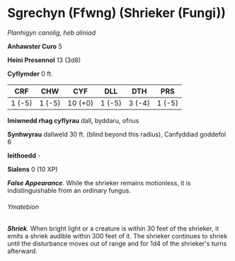 # Sgrechyn (Ffwng) (Shrieker (Fungi))

*Planhigyn canolig, heb aliniad*

**Anhawster Curo** 5

**Heini Presennol** 13 (3d8)

**Cyflymder** 0 ft.

| CRF    | CHW    | CYF     | DLL    | DTH    | PRS    |
|--------|--------|---------|--------|--------|--------|
| 1 (-5) | 1 (-5) | 10 (+0) | 1 (-5) | 3 (-4) | 1 (-5) |

**Imiwnedd rhag cyflyrau** dall, byddaru, ofnus

**Synhwyrau** dallweld 30 ft. (blind beyond this radius), Canfyddiad goddefol 6

**Ieithoedd** -

**Sialens** 0 (10 XP)

***False Appearance***. While the shrieker remains motionless, it is indistinguishable from an ordinary fungus.

###### Ymatebion

***Shriek***. When bright light or a creature is within 30 feet of the shrieker, it emits a shriek audible within 300 feet of it. The shrieker continues to shriek until the disturbance moves out of range and for 1d4 of the shrieker's turns afterward.